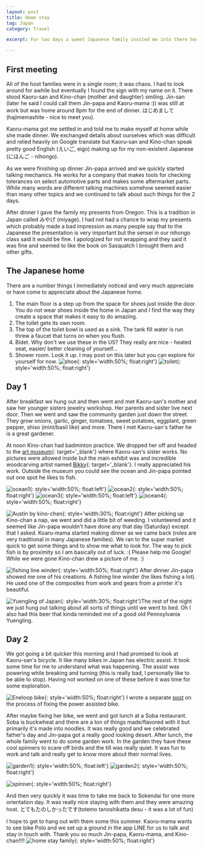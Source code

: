 ```yaml
---
layout: post
title: Home stay
tag: Japan
category: Travel

excerpt: For two days a sweet Japanese family invited me into there home.

---
```


## First meeting

All of the host families were in a single room; it was chaos.  I had to look around for awhile but eventually I found the sign with my name on it. There stood Kaoru-san and Kino-chan (mother and daughter) smiling.  Jin-san (later he said I could call them Jin-papa and Kaoru-mama :)) was still at work but was home around 8pm for the end of dinner. はじめまして (hajimemashite - nice to meet you).

Kaoru-mama got me settled in and told me to make myself at home while she made dinner. We exchanged details about ourselves which was difficult and relied heavily on Google translate but Kaoru-san and Kino-chan speak pretty good English (えいご, eigo) making up for my non-existent Japanese (にほんご - nihongo).

As we were finishing up dinner Jin-papa arrived and we quickly started talking mechanics. He works for a company that makes tools for checking tolerances on select automotive parts and makes some aftermarket parts. While many words are different talking machines somehow seemed easier than many other topics and we continued to talk about such things for the 2 days.

After dinner I gave the family my presents from Oregon. This is a tradition in Japan called みやげ (miyage). I had not had a chance to wrap my presents which probably made a bad impression as many people say that to the Japanese the presentation is very important but the sensei in our nihongo class said it would be fine. I apologized for not wrapping and they said it was fine and seemed to like the book on Sasquatch I brought them and other gifts.

## The Japanese home

There are a number things I immediately noticed and very much appreciate or have come to appreciate about the Japanese home.

1.  The main floor is a step up from the space for shoes just inside the door. You do not wear shoes inside the home in Japan and I find the way they create a space that makes it easy to do amazing.
2. The toilet gets its own room.
3. The top of the toilet bowl is used as a sink. The tank fill water is run threw a faucet that turns on when you flush.
4. Bidet. Why don't we use these in the US? They really​ are nice - heated seat, easier/ better cleaning of yourself...
5. Shower room. Look it up. I may post on this later but you can explore for yourself for now.
![shoe](https://drive.google.com/uc?id=1F-o-uKt3nOxXzrGRqwZ0fJflhZ1PDaCxKA){: style='width:50%; float:right'}
![toilet](https://drive.google.com/uc?id=1ts7sJtk46EDJ5SoLmTZQFTk-sR7ueVIB2g){: style='width:50%; float:right'}


## Day 1

After breakfast we hung out and then went and met Kaoru-san's mother and saw her younger sisters jewelry workshop. Her parents and sister live next door. Then we went and saw the community garden just down the street. They grow onions, garlic, ginger, tomatoes, sweet potatoes, eggplant, green pepper, shiso (mint/basil like) and more. There l met Kaoru-san's father he is a great gardener.

At noon Kino-chan had badminton practice. We dropped her off and headed to the [art museum](http://www.moma.pref.kanagawa.jp/en/){: target='_blank'} where Kaoru-san's​ sister works. No pictures were allowed inside but the main exhibit was and incredible woodcarving artist named [Bikky](http://www.shift.jp.org/en/archives/2006/09/bikky_sunazawa.html){: target='_blank'}. I really appreciated his work. Outside the museum you could see the ocean and Jin-papa pointed out one spot he likes to fish.

![ocean1](https://drive.google.com/uc?id=1wm7XAw_k3c6kvV0fcUdluj1LWxWyO8tqIw){: style='width:50%; float:left'}
![ocean2](https://drive.google.com/uc?id=19KEA-bpf9bJE8zOF6kbXMJkn2u3PA19EaQ){: style='width:50%; float:right'}
![ocean3](https://drive.google.com/uc?id=1LNXPE-vOa3-FlyB1Ky2AW27UazW73b5DPg){: style='width:50%; float:left'}
![ocean4](https://drive.google.com/uc?id=1yC8WMXtzkU1SWNjBl4iosFAlrzVzULN4fw){: style='width:50%; float:right'}


![Austin by kino-chan](https://drive.google.com/uc?id=1gBlhf6dgs6saWD1q1lQpcJq5Qs8AMKG2cw){: style='width:30%; float:right'}
After picking up Kino-chan a nap, we went and did a little bit of weeding. I volunteered and it seemed like Jin-papa wouldn't have done any that day (Saturday) except that I asked. Koaru-mama started making dinner as we came back (roles are very traditional in many Japanese families). We ran to the super market quick to get some things and to show me what to look for. The way to pick fish is by proximity so I am basically out of luck. :( Please help me Google! While we were gone Kino-chan drew a picture of me. :)

![fishing line winder](https://drive.google.com/uc?id=1wwmnLIOQbUk26CqtChtadcfS93BuchWZhg){: style='width:50%; float:right'}
After dinner Jin-papa showed me one of his creations. A fishing line winder (he likes fishing a lot). He used one of the composites from work and gears from a printer it's beautiful.

![Yuengling of Japan](https://drive.google.com/uc?id=1if_0GzR0qEPsvhL2hJTj9NGdYA2f4T7CxQ){: style='width:30%; float:right'}The rest of the night we just hung out talking about all sorts of things until we went to bed. Oh I also had this beer that kinda reminded me of a good old Pennsylvania Yuengling.

## Day 2

We got going a bit quicker this morning and I had promised to look at Kaoru-san's bicycle. It like many bikes in Japan has electric assist. It took some time for me to understand what was happening. The assist was powering while breaking and turning (this is really bad, I personally like to be able to stop). Having not worked on one of these before it was time for some exploration.

![Eneloop bike](https://drive.google.com/uc?id=19LAOoYVmmjAfT8vxp0VJHYFheNmcZ3XBSg){: style='width:50%; float:right'}
I wrote a separate [post](/travel/japan-powerbike) on the process of fixing the power assisted bike.

After maybe fixing her bike, we went and got lunch at a Soba restaurant. Soba is buckwheat and there are a ton of things made/flavored with it but primarily it's made into noodles. It was really good and we celebrated father's day and Jin-papa  got a really good looking desert.  After lunch, the whole family went to do some garden work. In the garden they have these cool spinners to scare off birds and the till was really quiet. It was fun to work and talk and really get to know more about their normal lives.

![garden1](https://drive.google.com/uc?id=1ydPQUbQkJ7Wuhadbf3Z-ldTm32mtVDpEUg){: style='width:50%; float:left'}
![garden2](https://drive.google.com/uc?id=1w0ijzSqR8yzkdbI_7bCNfdXrX_Y-TChQDg){: style='width:50%; float:right'}

![spinner](https://drive.google.com/uc?id=1ELSQsrDL41rJWFle_Kaj8U_vd4Zbn4bD-A){: style='width:50%; float:right'}

And then very quickly it was time to take me back to Sokendai for one more orientation day. It was really nice staying with them and they were amazing host. とてもたのしかったです(totemo tanoshikatta desu - it was a lot of fun)

 I hope to get to hang out with them some this summer. Kaoru-mama wants to see bike Polo and we set up a ground in the app LINE for us to talk and stay in touch with. Thank you so much Jin-papa, Kaoru-mama, and Kino-chan!!!! ![home stay family](https://drive.google.com/uc?id=1Zlt-3jJYAzpKUfaKKxBBTOp1ETsXr48WUw){: style='width:50%; float:right'}

